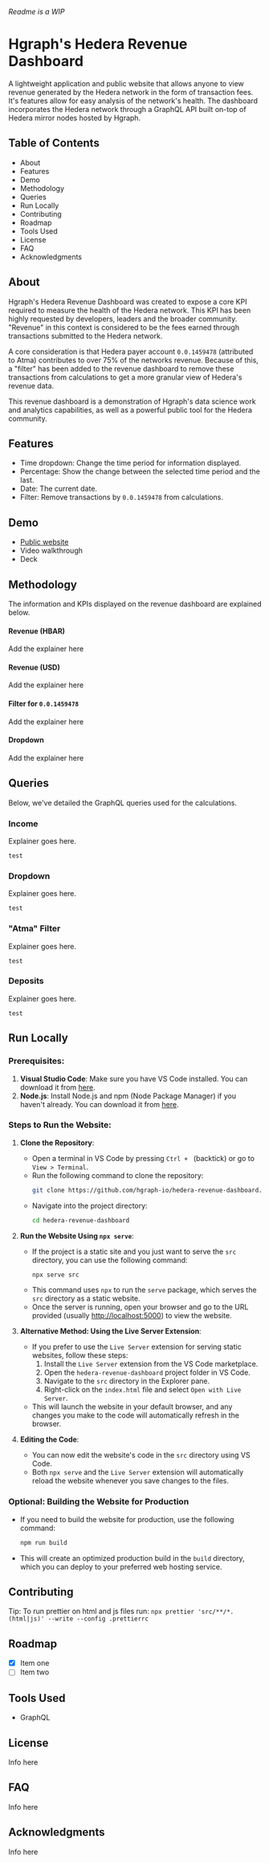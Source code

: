 *Readme is a WIP*

# Hgraph's Hedera Revenue Dashboard

A lightweight application and public website that allows anyone to view revenue generated by the Hedera network in the form of transaction fees. It's features allow for easy analysis of the network's health. The dashboard incorporates the Hedera network through a GraphQL API built on-top of Hedera mirror nodes hosted by Hgraph.

## Table of Contents

- About
- Features
- Demo
- Methodology
- Queries
- Run Locally
- Contributing
- Roadmap
- Tools Used
- License
- FAQ
- Acknowledgments

## About

Hgraph's Hedera Revenue Dashboard was created to expose a core KPI required to measure the health of the Hedera network. This KPI has been highly requested by developers, leaders and the broader community. "Revenue" in this context is considered to be the fees earned through transactions submitted to the Hedera network.

A core consideration is that Hedera payer account `0.0.1459478` (attributed to Atma) contributes to over 75% of the networks revenue. Because of this, a "filter" has been added to the revenue dashboard to remove these transactions from calculations to get a more granular view of Hedera's revenue data.

This revenue dashboard is a demonstration of Hgraph's data science work and analytics capabilities, as well as a powerful public tool for the Hedera community.

## Features

* Time dropdown: Change the time period for information displayed.
* Percentage: Show the change between the selected time period and the last.
* Date: The current date.
* Filter: Remove transactions by `0.0.1459478` from calculations.

## Demo

* [Public website](https://hederarevenue.com)
* Video walkthrough
* Deck

## Methodology

The information and KPIs displayed on the revenue dashboard are explained below.

#### Revenue (HBAR)

Add the explainer here 

#### Revenue (USD)

Add the explainer here

#### Filter for `0.0.1459478`

Add the explainer here

#### Dropdown

Add the explainer here

## Queries

Below, we've detailed the GraphQL queries used for the calculations.

### Income

Explainer goes here.

`test`

### Dropdown

Explainer goes here.

`test`

### "Atma" Filter

Explainer goes here.

`test`

### Deposits

Explainer goes here.

`test`

## Run Locally

### Prerequisites:
1. **Visual Studio Code**: Make sure you have VS Code installed. You can download it from [here](https://code.visualstudio.com/).
2. **Node.js**: Install Node.js and npm (Node Package Manager) if you haven't already. You can download it from [here](https://nodejs.org/).

### Steps to Run the Website:

1. **Clone the Repository**:
   - Open a terminal in VS Code by pressing `Ctrl + ` (backtick) or go to `View > Terminal`.
   - Run the following command to clone the repository:
     ```bash
     git clone https://github.com/hgraph-io/hedera-revenue-dashboard.git
     ```
   - Navigate into the project directory:
     ```bash
     cd hedera-revenue-dashboard
     ```

2. **Run the Website Using `npx serve`**:
   - If the project is a static site and you just want to serve the `src` directory, you can use the following command:
     ```bash
     npx serve src
     ```
   - This command uses `npx` to run the `serve` package, which serves the `src` directory as a static website.
   - Once the server is running, open your browser and go to the URL provided (usually [http://localhost:5000](http://localhost:5000)) to view the website.

3. **Alternative Method: Using the Live Server Extension**:
   - If you prefer to use the `Live Server` extension for serving static websites, follow these steps:
     1. Install the `Live Server` extension from the VS Code marketplace.
     2. Open the `hedera-revenue-dashboard` project folder in VS Code.
     3. Navigate to the `src` directory in the Explorer pane.
     4. Right-click on the `index.html` file and select `Open with Live Server`.
   - This will launch the website in your default browser, and any changes you make to the code will automatically refresh in the browser.

4. **Editing the Code**:
   - You can now edit the website's code in the `src` directory using VS Code.
   - Both `npx serve` and the `Live Server` extension will automatically reload the website whenever you save changes to the files.

### Optional: Building the Website for Production
- If you need to build the website for production, use the following command:
  ```bash
  npm run build
  ```
- This will create an optimized production build in the `build` directory, which you can deploy to your preferred web hosting service.

## Contributing

Tip: To run prettier on html and js files run: `npx prettier 'src/**/*.(html|js)' --write --config .prettierrc`

## Roadmap

- [x] Item one
- [ ] Item two

## Tools Used

- GraphQL

## License

Info here

## FAQ

Info here

## Acknowledgments

Info here